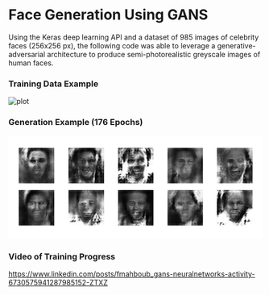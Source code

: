 # Face Generation Using GANS

Using the Keras deep learning API and a dataset of 985 images of celebrity faces (256x256 px), the following code was able to leverage a generative-adversarial architecture to produce semi-photorealistic greyscale images of human faces.

### Training Data Example
![plot](training_data_example.png)

### Generation Example (176 Epochs)
![plot](generated_plot_e176.png)

###

### Video of Training Progress
https://www.linkedin.com/posts/fmahboub_gans-neuralnetworks-activity-6730575941287985152-ZTXZ
